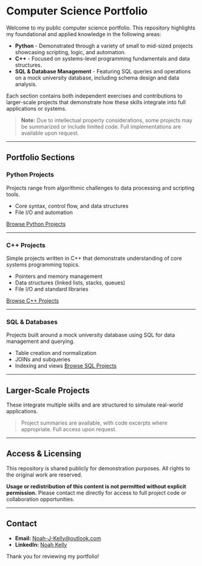 # Computer Science Portfolio
Welcome to my public computer science portfolio.  This repository highlights my foundational and applied knowledge in the following areas:
- **Python** - Demonstrated through a variety of small to mid-sized projects showcasing scripting, logic, and automation.
- **C++** - Focused on systems-level programming fundamentals and data structures.
- **SQL & Database Management** - Featuring SQL queries and operations on a mock university database, including schema design and data analysis.

Each section contains both independent exercises and contributions to larger-scale projects that demonstrate how these skills integrate into full applications or systems.

> **Note:** Due to intellectual property considerations, some projects may be summarized or include limited code.  Full implementations are available upon request.

---

## Portfolio Sections

### **Python Projects**
Projects range from algorithmic challenges to data processing and scripting tools.

- Core syntax, control flow, and data structures
- File I/O and automation

[Browse Python Projects](https://github.com/KellyNJ/CS-Portfolio/tree/main/Python)

---

### **C++ Projects**
Simple projects written in C++ that demonstrate understanding of core systems programming topics.

- Pointers and memory management
- Data structures (linked lists, stacks, queues)
- File I/O and standard libraries

[Browse C++ Projects](https://github.com/KellyNJ/CS-Portfolio/tree/main/CPP)

---

### **SQL & Databases**
Projects built around a mock university database using SQL for data management and querying.

- Table creation and normalization
- JOINs and subqueries
- Indexing and views
[Browse SQL Projects](https://github.com/KellyNJ/CS-Portfolio/tree/main/SQL)

---

## Larger-Scale Projects
These integrate multiple skills and are structured to simulate real-world applications.

> Project summaries are available, with code excerpts where appropriate.  Full access upon request.

---

## Access & Licensing

This repository is shared publicly for demonstration purposes.
All rights to the original work are reserved.

**Usage or redistribution of this content is not permitted without explicit permission.**
Please contact me directly for access to full project code or collaboration opportunities.

---

## Contact
- **Email:** Noah-J-Kelly@outlook.com
- **LinkedIn:** [Noah Kelly](https://www.linkedin.com/in/noah-kelly-77642928b)

Thank you for reviewing my portfolio!